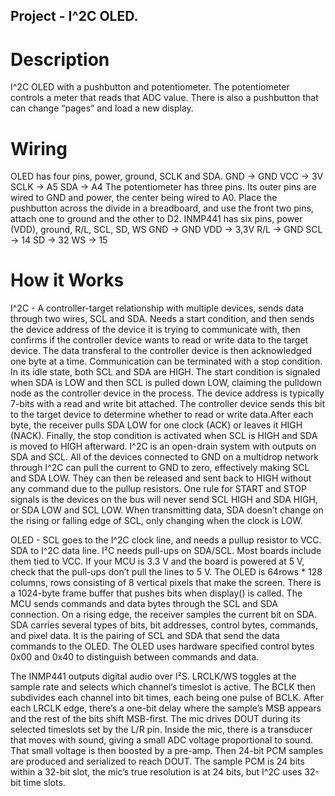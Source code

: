 ## Project - I^2C OLED. ##

# Description #
I^2C OLED with a pushbutton and potentiometer. The potentiometer controls a meter that reads that ADC value. There is also a pushbutton that can change “pages” and load a new display. 

# Wiring #
OLED has four pins, power, ground, SCLK and SDA.
GND -> GND		VCC -> 3V		SCLK -> A5		SDA -> A4
The potentiometer has three pins. Its outer pins are wired to GND and power, the center being wired to A0. 
Place the pushbutton across the divide in a breadboard, and use the front two pins, attach one to ground and the other to D2. 
INMP441 has six pins, power (VDD), ground, R/L, SCL, SD, WS
GND -> GND		VDD -> 3,3V		R/L -> GND
SCL ->	14		SD ->	32		WS -> 15


# How it Works #
I^2C - A controller-target relationship with multiple devices, sends data through two wires, SCL and SDA.
Needs a start condition, and then sends the device address of the device it is trying to communicate with, then confirms if the controller device wants to read or
write data to the target device. The data transferal to the controller device is then acknowledged one byte at a time. Communication can be terminated with a stop condition. 
In its idle state, both SCL and SDA are HIGH. The start condition is signaled when SDA is LOW and then SCL is pulled down LOW, claiming the pulldown node as the controller device in
the process. The device address is typically 7-bits with a read and write bit attached. The controller device sends this bit to the target device to determine whether
to read or write data.After each byte, the receiver pulls SDA LOW for one clock (ACK) or leaves it HIGH (NACK). Finally, the stop condition is activated when SCL is HIGH and SDA is
moved to HIGH afterward. 
I^2C is an open-drain system with outputs on SDA and SCL. All of the devices connected to GND on a multidrop network through I^2C can pull the current to GND to zero, effectively making SCL and SDA LOW. They can then be released and sent back to HIGH without any command due to the pullup resistors. One rule for START and STOP signals is the devices on the bus will never send SCL HIGH and SDA HIGH, or SDA LOW and SCL LOW. When transmitting data, SDA doesn’t change on the rising or falling edge of SCL, only changing when the clock is LOW. 

OLED - SCL goes to the I^2C clock line, and needs a pullup resistor to VCC.  SDA to I^2C data line. I²C needs pull-ups on SDA/SCL. Most boards include them tied to VCC. If your MCU is 3.3 V and the board is powered at 5 V, check that the pull-ups don’t pull the lines to 5 V. The OLED is 64rows * 128 columns, rows consisting of 8 vertical pixels that make the screen. There is a 1024-byte frame buffer that pushes bits when display() is called. The MCU sends commands and data bytes through the SCL and SDA connection. On a rising edge, the receiver samples the current bit on SDA. SDA carries several types of bits, bit addresses, control bytes, commands, and pixel data. It is the pairing of SCL and SDA that send the data commands to the OLED. The OLED uses hardware specified control bytes 0x00 and 0x40 to distinguish between commands and data.  



The INMP441 outputs digital audio over I²S. LRCLK/WS toggles at the sample rate and selects which channel’s timeslot is active. The BCLK then subdivides each channel into bit times, each being one pulse of BCLK. After each LRCLK edge, there’s a one-bit delay where the sample’s MSB appears and the rest of the bits shift MSB-first. The mic drives DOUT during its selected timeslots set by the L/R pin. Inside the mic, there is a transducer that moves with sound, giving a small ADC voltage proportional to sound. That small voltage is then boosted by a pre-amp. Then 24-bit PCM samples are produced and serialized to reach DOUT. The sample PCM is 24 bits within a 32-bit slot, the mic’s true resolution is at 24 bits, but I^2C uses 32-bit time slots. 
